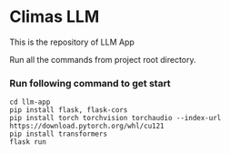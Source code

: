 # Climas LLM

This is the repository of LLM App

Run all the commands from project root directory.

### Run following command to get start

```
cd llm-app
pip install flask, flask-cors
pip install torch torchvision torchaudio --index-url https://download.pytorch.org/whl/cu121
pip install transformers
flask run
```
